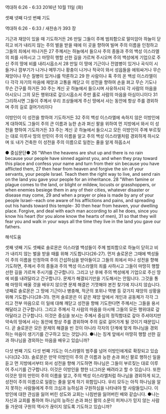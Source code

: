 역대하 6:26 - 6:33 
2016년 10월 11일 (화)

셋째 넷째 다섯 번째 기도



역대하 6:26 - 6:33 / 새찬송가 393 장


기근과 재앙이 있을 때 기도하거든
26 만일 그들이 주께 범죄함으로 말미암아 하늘이 닫히고 비가 내리지 않는 주의 벌을 받을 때에 이 곳을 향하여 빌며 주의 이름을 인정하고 그들의 죄에서 떠나거든 27 주께서는 하늘에서 들으사 주의 종들과 주의 백성 이스라엘의 죄를 사하시고 그 마땅히 행할 선한 길을 가르쳐 주시오며 주의 백성에게 기업으로 주신 주의 땅에 비를 내리시옵소서 28 만일 이 땅에 기근이나 전염병이 있거나 곡식이 시들거나 깜부기가 나거나 메뚜기나 황충이 나거나 적국이 와서 성읍들을 에워싸거나 무슨 재앙이나 무슨 질병이 있거나를 막론하고 29 한 사람이나 혹 주의 온 백성 이스라엘이 다 각각 자기의 마음에 재앙과 고통을 깨닫고 이 성전을 향하여 손을 펴고 무슨 기도나 무슨 간구를 하거든 30 주는 계신 곳 하늘에서 들으시며 사유하시되 각 사람의 마음을 아시오니 그의 모든 행위대로 갚으시옵소서 주만 홀로 사람의 마음을 아심이니이다 31 그리하시면 그들이 주께서 우리 조상들에게 주신 땅에서 사는 동안에 항상 주를 경외하며 주의 길로 걸어가리이다

이방인이 이 성전을 향하여 기도하거든
32 주의 백성 이스라엘에 속하지 않은 이방인에게 대하여도 그들이 주의 큰 이름과 능한 손과 펴신 팔을 위하여 먼 지방에서 와서 이 성전을 향하여 기도하거든 33 주는 계신 곳 하늘에서 들으시고 모든 이방인이 주께 부르짖는 대로 이루사 땅의 만민이 주의 이름을 알고 주의 백성 이스라엘처럼 경외하게 하시오며 또 내가 건축한 이 성전을 주의 이름으로 일컫는 줄을 알게 하옵소서

● 중심문단● 26 "When the heavens are shut up and there is no rain because your people have sinned against you, and when they pray toward this place and confess your name and turn from their sin because you have afflicted them, 27 then hear from heaven and forgive the sin of your servants, your people Israel. Teach them the right way to live, and send rain on the land you gave your people for an inheritance. 28 "When famine or plague comes to the land, or blight or mildew, locusts or grasshoppers, or when enemies besiege them in any of their cities, whatever disaster or disease may come, 29 and when a prayer or plea is made by any of your people Israel--each one aware of his afflictions and pains, and spreading out his hands toward this temple- 30 then hear from heaven, your dwelling place. Forgive, and deal with each man according to all he does, since you know his heart (for you alone know the hearts of men), 31 so that they will fear you and walk in your ways all the time they live in the land you gave our fathers.

해석도움





셋째 넷째 기도
셋째로 솔로몬은 이스라엘 백성들이 주께 범죄함으로 하늘이 닫히고 비가 내리지 않는 벌을 받을 때를 위해 기도합니다(26-27). 먼저 솔로몬은 그때에 백성들이 주의 이름을 인정하여 주의 간섭하심을 받아들이고 그들의 죄에서 떠나 성전을 향해 기도하면, 주께서 주의 종들과 주의 백성 이스라엘의 죄를 사하시고 그들이 마땅히 행할 선한 길을 가르쳐 주시기를 간구합니다. 그리고 난 후에 주의 백성에게 기업으로 주신 땅에 비를 내려달라고 간구합니다. 문제가 해결되기만을 기도해서는 안됩니다. 그것을 통해 마땅히 배울 것을 배우지 않으면 문제 해결은 기껏해야 본전 찾기에 지나지 않습니다. 넷째로 솔로몬은 그 땅에 기근이나 병충해, 적군의 포위나 역병 등 갖가지 재앙의 상황을 위해 기도합니다(28-31). 먼저 솔로몬은 이 같은 재앙 앞에서 개인과 공동체가 각각 그리고 전부 마음으로 이 일에 대해 깨닫고 성전을 향해 기도한다면 주께서는 그들을 용서해달라고 간구합니다. 그리고 주께서 각 사람의 마음을 아시매 그들의 모든 행위대로 갚아달라고 간구합니다. 이것은 중심을 보시는 주께서 중심의 정직함대로 갚아 주셔야지만 약속의 땅에서 사는 동안에 항상 주를 경외하며 주의 길로 걸어가게 될 것이기 때문입니다. 곧 솔로몬은 모든 문제의 해결을 빈 것이 아니라 각자의 단계에 맞게 하나님을 경외하는 마음이 생기기를 간구하고 있는 것입니다.
●나는 징계 앞에서 마땅히 행할 선한 길과 하나님을 경외하는 마음을 배우고 있습니까?

다섯 번째 기도
다섯 번째 기도는 이스라엘의 범주를 넘어 이방인에게로 확장되고 있습니다(32-33). 솔로몬은 만약 이방인이 주의 큰 이름과 능한 손과 펴신 팔로 행하신 일을 듣고 먼 지방에서부터 와서 성전을 향해 기도하면 하나님은 그들이 부르짖는 대로 이루어 주시기를 간구합니다. 이것은 이방인을 향한 너그러운 배려라고 할 수 있습니다. 또한 이것은 땅의 만민이 주의 이름을 알고, 주의 백성 이스라엘처럼 하나님을 경외하게 되고, 성전이 주의 이름으로 일컽는 줄을 알게 하기 위함입니다. 우리 모두는 아직 하나님을 알지 못하는 사람들에게 주의 크심과 능하심과 구원하심을 나타내야 할 사람들입니다. 이방인에 대한 관심을 잃어 버린 성도와 교회는 나침반을 잃어버린 배와 같습니다.
●나는 자신과 교회를 통하여 하나님의 능하신 손과 펴신 팔의 소문이 퍼져나가 믿지 않는 사람들 가운데 구원의 역사가 끊이지 않도록 기도하고 있습니까?